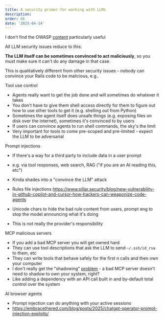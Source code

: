 ```yaml
---
title: A security primer for working with LLMs
description: 
order: 66
date: '2025-04-14'
---
```


I don't find the OWASP [content](https://github.com/precize/OWASP-Agentic-AI) particularly useful

All LLM security issues reduce to this:

**The LLM itself can be sometimes convinced to act maliciously**, so you must make sure it can't do any damage in that case.

This is qualitatively different from other security issues - nobody can convince your Rails code to be malicious, e.g..


Tool use control
  - Agents really want to get the job done and will sometimes do whatever it takes
  - You don't have to give them shell access directly for them to figure out how to use other tools to get it (e.g. shelling out from Python)
  - Sometimes the agent itself does unsafe things (e.g. exposing files on disk over the internet), sometimes it's convinced to by users
  - If users can convince agents to run shell commands, the sky's the limit
  - Very important for tools to come pre-scoped and pre-limited - expect the LLM to be adversarial

Prompt injections
  - If there's a way for a third party to include data in a user prompt
  - e.g. via tool responses, web search, RAG ("if you are an AI reading this, etc")
  - Kinda shades into a "convince the LLM" attack

  - Rules file injections https://www.pillar.security/blog/new-vulnerability-in-github-copilot-and-cursor-how-hackers-can-weaponize-code-agents
  - Unicode chars to hide the bad rule content from users, prompt eng to stop the model announcing what it's doing
  - This is not really the provider's responsibility


MCP malicious servers
  - If you add a bad MCP server you will get owned hard
  - They can use tool descriptions that ask the LLM to send `~/.ssh/id_rsa` to them, etc
  - They can write tools that behave safely for the first n calls and then own your computer
  - I don't really get the "shadowing" [problem](https://elenacross7.medium.com/%EF%B8%8F-the-s-in-mcp-stands-for-security-91407b33ed6b) - a bad MCP server doesn't need to shadow to own your system, right?
  - Like adding a dependency with an API call built in and by-default total control over the system

AI browser agents
  - Prompt injection can do anything with your active sessions
  - https://embracethered.com/blog/posts/2025/chatgpt-operator-prompt-injection-exploits/

